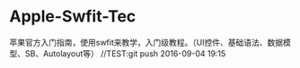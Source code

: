 # Apple-Swfit-Tec
苹果官方入门指南，使用swfit来教学，入门级教程。（UI控件、基础语法、数据模型、SB、Autolayout等）
//TEST:git push 2016-09-04 19:15